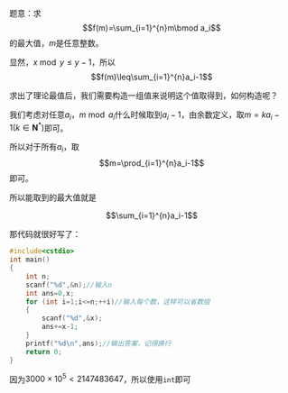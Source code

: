 题意：求
$$f(m)=\sum_{i=1}^{n}m\bmod a_i$$
的最大值，$m$是任意整数。

显然，$x\bmod y\leq y-1$，所以
$$f(m)\leq\sum_{i=1}^{n}a_i-1$$

求出了理论最值后，我们需要构造一组值来说明这个值取得到，如何构造呢？

我们考虑对任意$a_i$，$m\bmod a_i$什么时候取到$a_i-1$，由余数定义，取$m=ka_i-1(k\in\mathbf{N}^* )$即可。

所以对于所有$a_i$，取
$$m=\prod_{i=1}^{n}a_i-1$$
即可。

所以能取到的最大值就是

$$\sum_{i=1}^{n}a_i-1$$

那代码就很好写了：

```cpp
#include<cstdio>
int main()
{
	int n;
	scanf("%d",&n);//输入n
	int ans=0,x;
	for (int i=1;i<=n;++i)//输入每个数，这样可以省数组
	{
		scanf("%d",&x);
		ans+=x-1;
	}
	printf("%d\n",ans);//输出答案，记得换行
	return 0;
}
```

因为$3000\times10^5<2147483647$，所以使用`int`即可